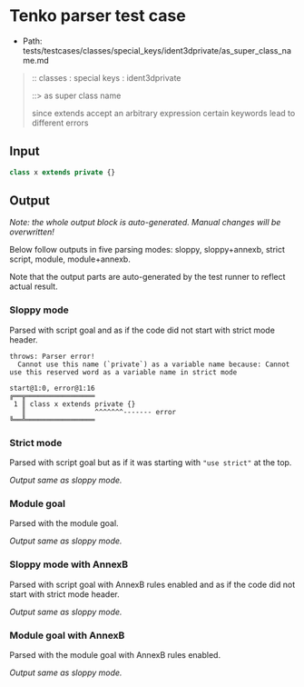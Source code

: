 # Tenko parser test case

- Path: tests/testcases/classes/special_keys/ident3dprivate/as_super_class_name.md

> :: classes : special keys : ident3dprivate
>
> ::> as super class name
>
> since extends accept an arbitrary expression certain keywords lead to different errors

## Input

`````js
class x extends private {}
`````

## Output

_Note: the whole output block is auto-generated. Manual changes will be overwritten!_

Below follow outputs in five parsing modes: sloppy, sloppy+annexb, strict script, module, module+annexb.

Note that the output parts are auto-generated by the test runner to reflect actual result.

### Sloppy mode

Parsed with script goal and as if the code did not start with strict mode header.

`````
throws: Parser error!
  Cannot use this name (`private`) as a variable name because: Cannot use this reserved word as a variable name in strict mode

start@1:0, error@1:16
╔══╦═════════════════
 1 ║ class x extends private {}
   ║                 ^^^^^^^------- error
╚══╩═════════════════

`````

### Strict mode

Parsed with script goal but as if it was starting with `"use strict"` at the top.

_Output same as sloppy mode._

### Module goal

Parsed with the module goal.

_Output same as sloppy mode._

### Sloppy mode with AnnexB

Parsed with script goal with AnnexB rules enabled and as if the code did not start with strict mode header.

_Output same as sloppy mode._

### Module goal with AnnexB

Parsed with the module goal with AnnexB rules enabled.

_Output same as sloppy mode._
